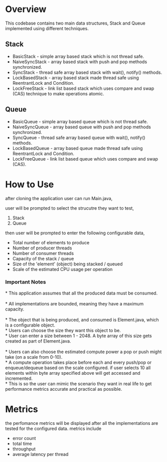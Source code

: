<h1>Overview</h1>

This codebase contains two main data structures, Stack and Queue implemented using different techniques.

<h2>Stack</h2>
<ul>
  <li>BasicStack     - simple array based stack which is not thread safe.</li>
  <li>NaiveSyncStack - array based stack with push and pop methods synchronized.</li>
  <li>SyncStack      - thread safe array based stack with wait(), notify() methods.</li>
  <li>LockBasedStack - array based stack made thread safe using ReentrantLock and Condition.</li>
  <li>LockFreeStack   - link list based stack which uses compare and swap (CAS) technique to make operations atomic.</li>
</ul>

<h2>Queue</h2>
<ul>
  <li>BasicQueue     - simple array based queue which is not thread safe.</li>
  <li>NaiveSyncQueue - array based queue with push and pop methods synchronized.</li>
  <li>SyncQueue      - thread safe array based queue with wait(), notify() methods.</li>
  <li>LockBasedQueue - array based queue made thread safe using ReentrantLock and Condition.</li>
  <li>LockFreeQueue - link list based queue which uses compare and swap (CAS).</li>
</ul>

<h1>How to Use</h1>

after cloning the application user can run Main.java,

user will be prompted to select the strucutre they want to test,

<ol>
  <li>Stack</li>
  <li>Queue</li>
</ol>

then user will be prompted to enter the following configurable data,
<br>
<ul>
  <li>Total number of elements to produce</li>
  <li>Number of producer threads</li>
  <li>Number of consumer threads</li>
  <li>Capacity of the stack / queue</li>
  <li>Size of the 'element' (object) being stacked / queued</li>
  <li>Scale of the estimated CPU usage per operation</li>
</ul>

<h3>Important Notes</h3>
* This application assumes that all the produced data must be consumed.
<br>
<br>
* All implementations are bounded, meaning they have a maximum capacity.
<br>
<br>
* The object that is being produced, and consumed is Element.java, which is a configurable object.
<br>
* Users can choose the size they want this object to be.
<br>
* User can enter a size between 1 - 2048. A byte array of this size gets created as part of Element.java.
<br>
<br>
* Users can also choose the estimated compute power a pop or push might take (on a scale from 0-10).
<br>
* A compute operation takes place before each and every push/pop or enqueue/dequeue based on the scale configured. if user selects 10 all elements within byte array specified above will get accessed and incremented.
<br>
* This is so the user can mimic the scenario they want in real life to get performance metrics accurate and practical as possible.

<h1>Metrics</h1>

the perfomance metrics will be displayed after all the implementations are tested for the configured data.
metrics include

<ul>
  <li>error count</li>
  <li>total time</li>
  <li>throughput</li>
  <li>average latency per thread</li>
</ul>
